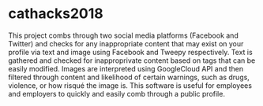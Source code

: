 # cathacks2018

This project combs through two social media platforms (Facebook and Twitter) and checks for any inappropriate content that may exist on your profile via text and image using Facebook and Tweepy respectively.  Text is gathered and checked for inapproprivate content based on tags that can be easily modified.  Images are interpreted using GoogleCloud API and then filtered through content and likelihood of certain warnings, such as drugs, violence, or how risqué the image is.  This software is useful for employees and employers to quickly and easily comb through a public profile.
